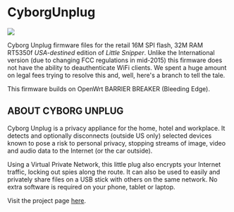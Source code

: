 # CyborgUnplug

![](https://plugunplug.net/img/site-banner.jpg)

Cyborg Unplug firmware files for the retail 16M SPI flash, 32M RAM RT5350f
_USA-destined_ edition of _Little Snipper_. Unlike the International version (due
to changing FCC regulations in mid-2015) this firmware does not have the ability
to deauthenticate WiFi clients. We spent a huge amount on legal fees trying to
resolve this and, well, here's a branch to tell the tale.

This firmware builds on OpenWrt BARRIER BREAKER (Bleeding Edge).

## ABOUT CYBORG UNPLUG

Cyborg Unplug is a privacy appliance for the home, hotel and workplace. It
detects and optionally disconnects (outside US only) selected devices known to
pose a risk to personal privacy, stopping streams of image, video and audio data
to the Internet (or the car outside).

Using a Virtual Private Network, this little plug also encrypts your Internet
traffic, locking out spies along the route. It can also be used to easily and
privately share files on a USB stick with others on the same network. No extra
software is required on your phone, tablet or laptop.

Visit the project page [here](http://plugunplug.net).
